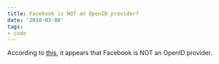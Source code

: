```yaml
---
title: Facebook is NOT an OpenID provider?
date: '2010-03-08'
tags:
- code
---
```


According to <a href="http://stackoverflow.com/questions/2264266/what-is-the-openid-url-of-facebook">this</a>, it appears that Facebook is NOT an OpenID provider.
